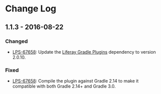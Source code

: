 # Change Log

## 1.1.3 - 2016-08-22

### Changed
- [LPS-67658]: Update the [Liferay Gradle Plugins] dependency to version 2.0.10.

### Fixed
- [LPS-67658]: Compile the plugin against Gradle 2.14 to make it compatible with
both Gradle 2.14+ and Gradle 3.0.

[Liferay Gradle Plugins]: https://github.com/liferay/liferay-portal/tree/master/modules/sdk/gradle-plugins
[LPS-67658]: https://issues.liferay.com/browse/LPS-67658